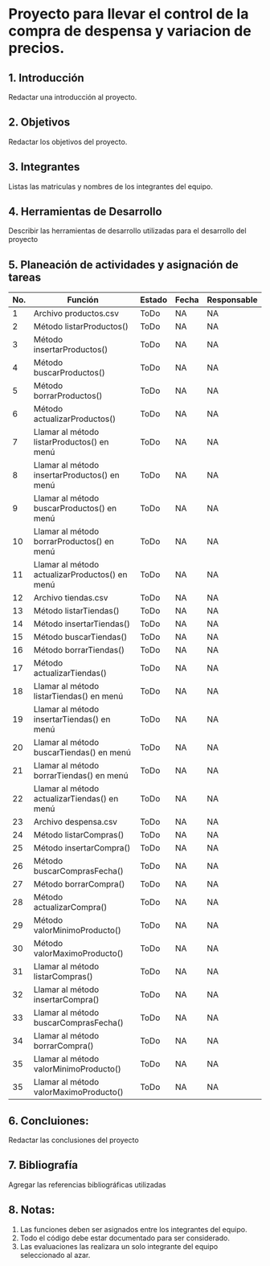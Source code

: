 # Proyecto para llevar el control de la compra de despensa y variacion de precios.

## 1. Introducción

Redactar una introducción al proyecto.

## 2. Objetivos

Redactar los objetivos del proyecto.

## 3. Integrantes

Listas las matriculas y nombres de los integrantes del equipo.

## 4. Herramientas de Desarrollo

Describir las herramientas de desarrollo utilizadas para el desarrollo del proyecto

## 5. Planeación de actividades y asignación de tareas

|No.|Función|Estado|Fecha|Responsable|
|--|--|--|--|--|
|1|Archivo productos.csv|ToDo|NA|NA|
|2|Método listarProductos()|ToDo|NA|NA|
|3|Método insertarProductos()|ToDo|NA|NA|
|4|Método buscarProductos()|ToDo|NA|NA|
|5|Método borrarProductos()|ToDo|NA|NA|
|6|Método actualizarProductos()|ToDo|NA|NA|
|7|Llamar al método listarProductos() en menú|ToDo|NA|NA|
|8|Llamar al método insertarProductos() en menú|ToDo|NA|NA|
|9|Llamar al método buscarProductos() en menú|ToDo|NA|NA|
|10|Llamar al método borrarProductos() en menú|ToDo|NA|NA|
|11|Llamar al método actualizarProductos() en menú|ToDo|NA|NA|
|12|Archivo tiendas.csv|ToDo|NA|NA|
|13|Método listarTiendas()|ToDo|NA|NA|
|14|Método insertarTiendas()|ToDo|NA|NA|
|15|Método buscarTiendas()|ToDo|NA|NA|
|16|Método borrarTiendas()|ToDo|NA|NA|
|17|Método actualizarTiendas()|ToDo|NA|NA|
|18|Llamar al método listarTiendas() en menú|ToDo|NA|NA|
|19|Llamar al método insertarTiendas() en menú|ToDo|NA|NA|
|20|Llamar al método buscarTiendas() en menú|ToDo|NA|NA|
|21|Llamar al método borrarTiendas() en menú|ToDo|NA|NA|
|22|Llamar al método actualizarTiendas() en menú|ToDo|NA|NA|
|23|Archivo despensa.csv|ToDo|NA|NA|
|24|Método listarCompras()|ToDo|NA|NA|
|25|Método insertarCompra()|ToDo|NA|NA|
|26|Método buscarComprasFecha()|ToDo|NA|NA|
|27|Método borrarCompra()|ToDo|NA|NA|
|28|Método actualizarCompra()|ToDo|NA|NA|
|29|Método valorMinimoProducto()|ToDo|NA|NA|
|30|Método valorMaximoProducto()|ToDo|NA|NA|
|31|Llamar al método listarCompras()|ToDo|NA|NA|
|32|Llamar al método insertarCompra()|ToDo|NA|NA|
|33|Llamar al método buscarComprasFecha()|ToDo|NA|NA|
|34|Llamar al método borrarCompra()|ToDo|NA|NA|
|35|Llamar al método valorMinimoProducto()|ToDo|NA|NA|
|35|Llamar al método valorMaximoProducto()|ToDo|NA|NA|

## 6. Concluiones:

Redactar las conclusiones del proyecto

## 7. Bibliografía

Agregar las referencias bibliográficas utilizadas

## 8. Notas:

1. Las funciones deben ser asignados entre los integrantes del equipo.
2. Todo el código debe estar documentado para ser considerado.
3. Las evaluaciones las realizara un solo integrante del equipo seleccionado al azar.
